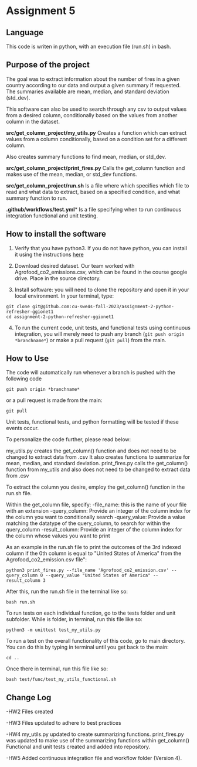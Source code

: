 # Assignment 5

## Language
This code is writen in python, with an execution file (run.sh) in bash.

## Purpose of the project
The goal was to extract information about the number of fires
in a given country according to our data and output a given summary if requested.
The summaries available are mean, median, and standard deviation (std_dev).

This software can also be used to search through any csv
to output values from a desired column, 
conditionally based on the values from another column in the dataset.

**src/get_column_project/my_utils.py** 
Creates a function which can extract values from a column conditionally,
based on a condition set for a different column.

Also creates summary functions to find mean, median, or std_dev.

**src/get_column_project/print_fires.py** 
Calls the get_column function and makes use of the mean, median, or std_dev functions.

**src/get_column_project/run.sh** 
Is a file where which specifies which file to read
and what data to extract, based on a specified condition, and what summary function to run.

**.github/workflows/test.yml***
Is a file specifying when to run continuous integration functional and unit testing.

## How to install the software
1. Verify that you have python3. If you do not have python, you can install it using the instructions [here](https://www.python.org/downloads/)

2. Download desired dataset. Our team worked with Agrofood_co2_emissions.csv, which can be found in the course google drive. Place in the source directory.

3. Install software: you will need to clone the repository and open it in your local environment. In your terminal, type:

```
git clone git@github.com:cu-swe4s-fall-2023/assignment-2-python-refresher-ggionet1
cd assignment-2-python-refresher-ggionet1

```
4. To run the current code, unit tests, and functional tests using continuous integration, you will merely need to push any branch (```git push origin *branchname*```) or make a pull request (```git pull```) from the main.

## How to Use
The code will automatically run whenever a branch is pushed with the following code 

```
git push origin *branchname*
```
or a pull request is made from the main:
```
git pull
``` 

Unit tests, functional tests, and python formatting will be tested if these events occur.

To personalize the code further, please read below:

my_utils.py creates the get_column() function and does not need to be changed to extract data from .csv
    It also creates functions to summarize for mean, median, and standard deviation.
print_fires.py calls the get_column() function from my_utils and also does not need to be changed to extract data from .csv

To extract the column you desire, employ the get_column() function in the run.sh file. 

Within the get_column file, specify:
-file_name: this is the name of your file with an extension
-query_column: Provide an integer of the column index for the column you want to conditionally search
-query_value: Provide a value matching the datatype of the query_column, to search for within the query_column
-result_column: Provide an integer of the column index for the column whose values you want to print

As an example in the run.sh file to print the outcomes of the 3rd indexed column if the 0th column is equal to "United States of America" from the Agrofood_co2_emission.csv file":

```
python3 print_fires.py --file_name 'Agrofood_co2_emission.csv' --query_column 0 --query_value "United States of America" --result_column 3
```

After this, run the run.sh file in the terminal like so:
```
bash run.sh
```

To run tests on each individual function, go to the tests folder and unit subfolder. While is folder, in terminal, run this file like so:
```
python3 -m unittest test_my_utils.py
```

To run a test on the overall functionality of this code, go to main directory. 
You can do this by typing in terminal until you get back to the main:
```
cd ..
```

Once there in terminal, run this file like so:
```
bash test/func/test_my_utils_functional.sh
```

## Change Log
-HW2 Files created

-HW3 Files updated to adhere to best practices

-HW4 my_utils.py updated to create summarizing functions. 
    print_fires.py was updated to make use of the summarizing functions within get_column()
    Functional and unit tests created and added into repository.

-HW5 Added continuous integration file and workflow folder (Version 4).
